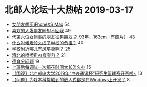 # 北邮人论坛十大热帖 2019-03-17

- [女朋友想买iPhoneXS Max](https://bbs.byr.cn/article/Job/2020820) 54
- [喜欢的人发朋友圈却不回我](https://bbs.byr.cn/article/Feeling/3103905) 49
- [代第六位女同事的朋友征男朋友 之 93年，163cm（有照片）](https://bbs.byr.cn/article/Friends/1916181) 43
- [什么时候发论文成了学校的负担？](https://bbs.byr.cn/article/Paper/33701) 40
- [学校附近哪儿有风筝卖啊？](https://bbs.byr.cn/article/Talking/6104510) 25
- [清北的喷喷群vs夸夸群？](https://bbs.byr.cn/article/Picture/3239098) 21
- [德育分问题](https://bbs.byr.cn/article/AimGraduate/1160221) 19
- [上班后每调试一次都花时间太长怎么办](https://bbs.byr.cn/article/SoftDesign/48328) 15
- [【围观】北京邮电大学2019年“中兴通讯杯”研究生篮球赛开赛啦~](https://bbs.byr.cn/article/Basketball/610210) 13
- [【问题】为啥本科接触到的嵌入式都是在Windows上开发？](https://bbs.byr.cn/article/Embedded_System/16759) 8


